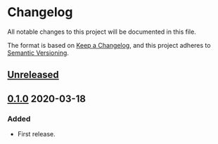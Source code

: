 # Changelog

All notable changes to this project will be documented in this file.

The format is based on [Keep a Changelog](https://keepachangelog.com/en/1.0.0/),
and this project adheres to [Semantic Versioning](https://semver.org/spec/v2.0.0.html).

## [Unreleased]

## [0.1.0] 2020-03-18

### Added

- First release.

[Unreleased]: https://github.com/giantswarm/clusterclient/compare/v0.1.0...HEAD
[0.1.0]: https://github.com/giantswarm/clusterclient/releases/tag/v0.1.0
